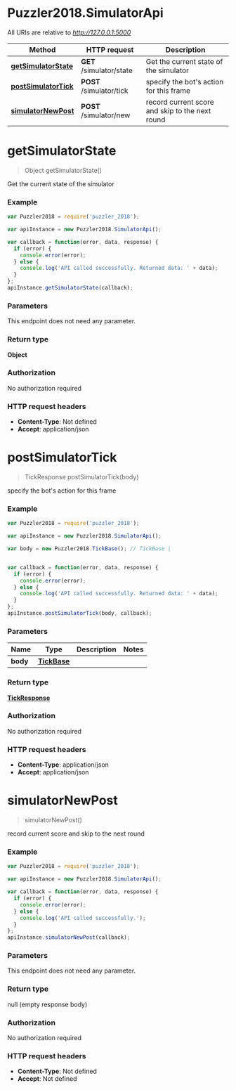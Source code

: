 # Puzzler2018.SimulatorApi

All URIs are relative to *http://127.0.0.1:5000*

Method | HTTP request | Description
------------- | ------------- | -------------
[**getSimulatorState**](SimulatorApi.md#getSimulatorState) | **GET** /simulator/state | Get the current state of the simulator
[**postSimulatorTick**](SimulatorApi.md#postSimulatorTick) | **POST** /simulator/tick | specify the bot&#39;s action for this frame
[**simulatorNewPost**](SimulatorApi.md#simulatorNewPost) | **POST** /simulator/new | record current score and skip to the next round


<a name="getSimulatorState"></a>
# **getSimulatorState**
> Object getSimulatorState()

Get the current state of the simulator

### Example
```javascript
var Puzzler2018 = require('puzzler_2018');

var apiInstance = new Puzzler2018.SimulatorApi();

var callback = function(error, data, response) {
  if (error) {
    console.error(error);
  } else {
    console.log('API called successfully. Returned data: ' + data);
  }
};
apiInstance.getSimulatorState(callback);
```

### Parameters
This endpoint does not need any parameter.

### Return type

**Object**

### Authorization

No authorization required

### HTTP request headers

 - **Content-Type**: Not defined
 - **Accept**: application/json

<a name="postSimulatorTick"></a>
# **postSimulatorTick**
> TickResponse postSimulatorTick(body)

specify the bot&#39;s action for this frame

### Example
```javascript
var Puzzler2018 = require('puzzler_2018');

var apiInstance = new Puzzler2018.SimulatorApi();

var body = new Puzzler2018.TickBase(); // TickBase | 


var callback = function(error, data, response) {
  if (error) {
    console.error(error);
  } else {
    console.log('API called successfully. Returned data: ' + data);
  }
};
apiInstance.postSimulatorTick(body, callback);
```

### Parameters

Name | Type | Description  | Notes
------------- | ------------- | ------------- | -------------
 **body** | [**TickBase**](TickBase.md)|  | 

### Return type

[**TickResponse**](TickResponse.md)

### Authorization

No authorization required

### HTTP request headers

 - **Content-Type**: application/json
 - **Accept**: application/json

<a name="simulatorNewPost"></a>
# **simulatorNewPost**
> simulatorNewPost()

record current score and skip to the next round

### Example
```javascript
var Puzzler2018 = require('puzzler_2018');

var apiInstance = new Puzzler2018.SimulatorApi();

var callback = function(error, data, response) {
  if (error) {
    console.error(error);
  } else {
    console.log('API called successfully.');
  }
};
apiInstance.simulatorNewPost(callback);
```

### Parameters
This endpoint does not need any parameter.

### Return type

null (empty response body)

### Authorization

No authorization required

### HTTP request headers

 - **Content-Type**: Not defined
 - **Accept**: Not defined

